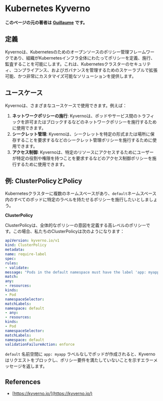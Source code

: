 # Kubernetes Kyverno

**このページの元の著者は** [**Guillaume**](https://www.linkedin.com/in/guillaume-chapela-ab4b9a196) **です。**

## 定義&#x20;

Kyvernoは、Kubernetesのためのオープンソースのポリシー管理フレームワークであり、組織がKubernetesインフラ全体にわたってポリシーを定義、施行、監査することを可能にします。これは、Kubernetesクラスターのセキュリティ、コンプライアンス、およびガバナンスを管理するためのスケーラブルで拡張可能、かつ非常にカスタマイズ可能なソリューションを提供します。

## ユースケース

Kyvernoは、さまざまなユースケースで使用できます。例えば：

1. **ネットワークポリシーの施行**: Kyvernoは、ポッドやサービス間のトラフィックを許可またはブロックするなどのネットワークポリシーを施行するために使用できます。
2. **シークレット管理**: Kyvernoは、シークレットを特定の形式または場所に保存することを要求するなどのシークレット管理ポリシーを施行するために使用できます。
3. **アクセス制御**: Kyvernoは、特定のリソースにアクセスするためにユーザーが特定の役割や権限を持つことを要求するなどのアクセス制御ポリシーを施行するために使用できます。

## **例: ClusterPolicyとPolicy**

Kubernetesクラスターに複数のネームスペースがあり、`default`ネームスペース内のすべてのポッドに特定のラベルを持たせるポリシーを施行したいとしましょう。

**ClusterPolicy**

ClusterPolicyは、全体的なポリシーの意図を定義する高レベルのポリシーです。この場合、私たちのClusterPolicyは次のようになります：
```yaml
apiVersion: kyverno.io/v1
kind: ClusterPolicy
metadata:
name: require-label
spec:
rules:
- validate:
message: "Pods in the default namespace must have the label 'app: myapp'"
match:
any:
- resources:
kinds:
- Pod
namespaceSelector:
matchLabels:
namespace: default
- any:
- resources:
kinds:
- Pod
namespaceSelector:
matchLabels:
namespace: default
validationFailureAction: enforce
```
`default` 名前空間に `app: myapp` ラベルなしでポッドが作成されると、Kyverno はリクエストをブロックし、ポリシー要件を満たしていないことを示すエラーメッセージを返します。

## References

* [https://kyverno.io/](https://kyverno.io/)
